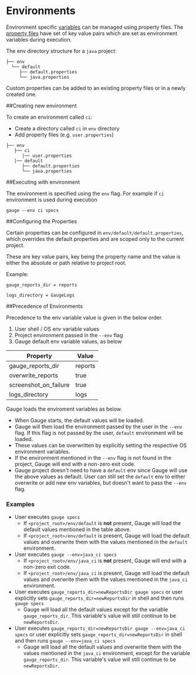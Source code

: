# Environments

Environment specific [variables](https://en.wikipedia.org/wiki/Environment_variable) can be managed using property files. The [property files](https://en.wikipedia.org/wiki/.properties) have set of key value pairs which are set as environment variables during execution.

The env directory structure for a `java` project:
````
├── env
  └── default
     ├── default.properties
     └── java.properties
````

Custom properties can be added to an existing property files or in a newly created one.

##Creating new environment

To create an environment called `ci`:

* Create a directory called `ci` in `env` directory
* Add property files (e.g. `user.properties`)


```
├── env
   ├── ci
      |── user.properties
   |── default
      ├── default.properties
      └── java.properties
```

##Executing with environment

The environment is specified using the `env` flag. For example if `ci` environment is used during execution
```
gauge --env ci specs
```


##Configuring the Properties

Certain properties can be configured in `env/default/default.properties`, which overrides the default properties and are scoped only to the current project.

These are key value pairs, key being the property name and the value is either the absolute or path relative to project root.

Example:

```
gauge_reports_dir = reports

logs_directory = GaugeLogs
```

##Precedence of Environments

Precedence to the env variable value is given in the below order.
   1. User shell / OS env variable values
   2. Project environment passed in the `--env` flag
   3. Gauge default env variable values, as below

|Property | Value|
|------------|---------|
| gauge_reports_dir | reports |
| overwrite_reports  | true       |
|screenshot_on_failure|true|
|logs_directory|logs|

Gauge loads the enviroment variables as below.

  *  When Gauge starts, the default values will be loaded.
  * Gauge will then load the environment passed by the user in the `--env` flag. If this flag is not passed by the user, `default` environment will be loaded.
  * These values can be overwritten by explicitly setting the respective OS environment variables.
  * If the environment mentioned in the `--env` flag is not found in the project, Gauge will end with a non-zero exit code.
  * Gauge project doesn't need to have a `default` env since Gauge will use the above values as default. User can still set the `default` env to either overwrite or add new env variables, but doesn't want to pass the `--env` flag.


### Examples

  * User executes `gauge specs`
    * If `<project_root>/env/default` is **not** present, Gauge will load the default values mentioned in the table above.
    * If `<project_root>/env/default` is present, Gauge will load the default values and overwrite them with the values mentioned in the `default` environment.
  * User executes `gauge --env=java_ci specs`
     * If `<project_root>/env/java_ci` is **not** present, Gauge will end with a non-zero exit code.
     * If `<project_root>/env/java_ci` is present, Gauge will load the default values and overwrite them with the values mentioned in the `java_ci` environment.
  * User executes `gauge_reports_dir=newReportsDir gauge specs` or user explicitly sets `gauge_reports_dir=newReportsDir` in shell and then runs `gauge specs`
    * Gauge will load all the default values except for the variable `gauge_reports_dir`. This variable's value will still continue to be `newReportsDir`.
  * User executes `gauge_reports_dir=newReportsDir gauge --env=java_ci specs` or user explicitly sets `gauge_reports_dir=newReportsDir` in shell and then runs `gauge --env=java_ci specs`
    * Gauge will load all the default values and overwrite them with the values mentioned in the `java_ci` environment, except for the variable `gauge_reports_dir`. This variable's value will still continue to be `newReportsDir`.

